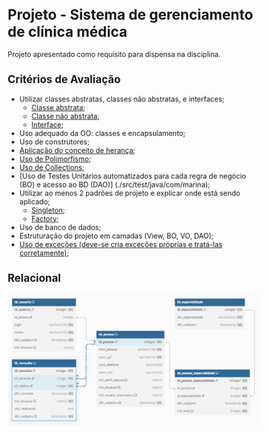 # Projeto - Sistema de gerenciamento de clínica médica

Projeto apresentado como requisito para dispensa na disciplina.

## Critérios de Avaliação

* Utilizar classes abstratas, classes não abstratas, e interfaces;
    * [Classe abstrata](./src/main/java/com/marina/model/Person.java);
    * [Classe não abstrata](./src/main/java/com/marina/model/Patient.java);
    * [Interface](./src/main/java/com/marina/view/AuthView.java);
* Uso adequado da OO: classes e encapsulamento;
* Uso de construtores;
* [Aplicação do conceito de herança](./src/main/java/com/marina/model/Patient.java);
* [Uso de Polimorfismo](./src/main/java/com/marina/model/Patient.java);
* [Uso de Collections](./src/main/java/com/marina/services/AppointmentService.java);
* [Uso de Testes Unitários automatizados para cada regra de negócio (BO) e acesso ao BD (DAO)] (./src/test/java/com/marina);
* Utilizar ao menos 2 padrões de projeto e explicar onde está sendo aplicado;
    * [Singleton](./src/main/java/com/marina/config/AppConfig.java);
    * [Factory](./src/main/java/com/marina/factory/PersonFactory.java);
* Uso de banco de dados;
* Estruturação do projeto em camadas (View, BO, VO, DAO);
* [Uso de exceções (deve-se cria exceções próprias e tratá-las corretamente)](./src/main/java/com/marina/exception);

## Relacional

![Relational Model](./dbmodel/diagrama-poo.png)

